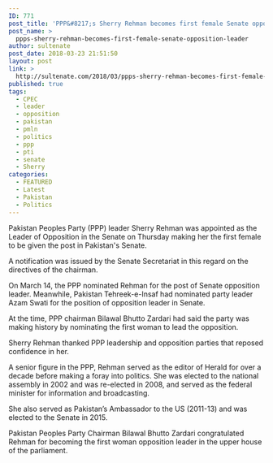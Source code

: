 ```yaml
---
ID: 771
post_title: 'PPP&#8217;s Sherry Rehman becomes first female Senate opposition leader'
post_name: >
  ppps-sherry-rehman-becomes-first-female-senate-opposition-leader
author: sultenate
post_date: 2018-03-23 21:51:50
layout: post
link: >
  http://sultenate.com/2018/03/ppps-sherry-rehman-becomes-first-female-senate-opposition-leader
published: true
tags:
  - CPEC
  - leader
  - opposition
  - pakistan
  - pmln
  - politics
  - ppp
  - pti
  - senate
  - Sherry
categories:
  - FEATURED
  - Latest
  - Pakistan
  - Politics
---
```

Pakistan Peoples Party (PPP) leader Sherry Rehman was appointed as the Leader of Opposition in the Senate on Thursday making her the first female to be given the post in Pakistan's Senate.

A notification was issued by the Senate Secretariat in this regard on the directives of the chairman.

On March 14, the PPP nominated Rehman for the post of Senate opposition leader. Meanwhile, Pakistan Tehreek-e-Insaf had nominated party leader Azam Swati for the position of opposition leader in Senate.

At the time, PPP chairman Bilawal Bhutto Zardari had said the party was making history by nominating the first woman to lead the opposition.

Sherry Rehman thanked PPP leadership and opposition parties that reposed confidence in her.

A senior figure in the PPP, Rehman served as the editor of Herald for over a decade before making a foray into politics. She was elected to the national assembly in 2002 and was re-elected in 2008, and served as the federal minister for information and broadcasting.

She also served as Pakistan’s Ambassador to the US (2011-13) and was elected to the Senate in 2015.

Pakistan Peoples Party Chairman Bilawal Bhutto Zardari congratulated Rehman for becoming the first woman opposition leader in the upper house of the parliament.